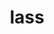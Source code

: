 ---
category: 4-letters
denotation: null
name: lass
reference_link: https://www.etymonline.com/word/lass
root_language: null
root_name: null
title: lass
type: free
word_sums:
- respelling: lass
  sum: 'Lass + '
---